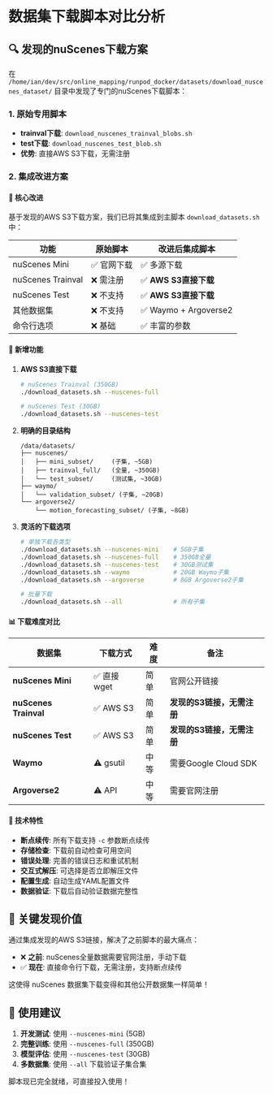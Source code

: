 # 数据集下载脚本对比分析

## 🔍 发现的nuScenes下载方案

在 `/home/ian/dev/src/online_mapping/runpod_docker/datasets/download_nuscenes_dataset/` 目录中发现了专门的nuScenes下载脚本：

### 1. 原始专用脚本
- **trainval下载**: `download_nuscenes_trainval_blobs.sh`
- **test下载**: `download_nuscenes_test_blob.sh`
- **优势**: 直接AWS S3下载，无需注册

### 2. 集成改进方案

#### 🎯 核心改进
基于发现的AWS S3下载方案，我们已将其集成到主脚本 `download_datasets.sh` 中：

| 功能 | 原始脚本 | 改进后集成脚本 |
|------|----------|---------------|
| nuScenes Mini | ✅ 官网下载 | ✅ 多源下载 |
| nuScenes Trainval | ❌ 需注册 | ✅ **AWS S3直接下载** |
| nuScenes Test | ❌ 不支持 | ✅ **AWS S3直接下载** |
| 其他数据集 | ❌ 不支持 | ✅ Waymo + Argoverse2 |
| 命令行选项 | ❌ 基础 | ✅ 丰富的参数 |

#### 🚀 新增功能

1. **AWS S3直接下载**
   ```bash
   # nuScenes Trainval (350GB)
   ./download_datasets.sh --nuscenes-full
   
   # nuScenes Test (30GB)  
   ./download_datasets.sh --nuscenes-test
   ```

2. **明确的目录结构**
   ```
   /data/datasets/
   ├── nuscenes/
   │   ├── mini_subset/     (子集, ~5GB)
   │   ├── trainval_full/   (全量, ~350GB)
   │   └── test_subset/     (测试集, ~30GB)
   ├── waymo/
   │   └── validation_subset/ (子集, ~20GB)
   └── argoverse2/
       └── motion_forecasting_subset/ (子集, ~8GB)
   ```

3. **灵活的下载选项**
   ```bash
   # 单独下载各类型
   ./download_datasets.sh --nuscenes-mini    # 5GB子集
   ./download_datasets.sh --nuscenes-full    # 350GB全量
   ./download_datasets.sh --nuscenes-test    # 30GB测试集
   ./download_datasets.sh --waymo            # 20GB Waymo子集
   ./download_datasets.sh --argoverse        # 8GB Argoverse2子集
   
   # 批量下载
   ./download_datasets.sh --all              # 所有子集
   ```

#### 📊 下载难度对比

| 数据集 | 下载方式 | 难度 | 备注 |
|--------|----------|------|------|
| **nuScenes Mini** | ✅ 直接wget | 简单 | 官网公开链接 |
| **nuScenes Trainval** | ✅ AWS S3 | 简单 | **发现的S3链接，无需注册** |
| **nuScenes Test** | ✅ AWS S3 | 简单 | **发现的S3链接，无需注册** |
| **Waymo** | ⚠️ gsutil | 中等 | 需要Google Cloud SDK |
| **Argoverse2** | ⚠️ API | 中等 | 需要官网注册 |

#### 🔧 技术特性

- **断点续传**: 所有下载支持 `-c` 参数断点续传
- **存储检查**: 下载前自动检查可用空间
- **错误处理**: 完善的错误日志和重试机制
- **交互式解压**: 可选择是否立即解压文件
- **配置生成**: 自动生成YAML配置文件
- **数据验证**: 下载后自动验证数据完整性

## 🎉 关键发现价值

通过集成发现的AWS S3链接，解决了之前脚本的最大痛点：
- ❌ **之前**: nuScenes全量数据需要官网注册，手动下载
- ✅ **现在**: 直接命令行下载，无需注册，支持断点续传

这使得 nuScenes 数据集下载变得和其他公开数据集一样简单！

## 📝 使用建议

1. **开发测试**: 使用 `--nuscenes-mini` (5GB)
2. **完整训练**: 使用 `--nuscenes-full` (350GB)  
3. **模型评估**: 使用 `--nuscenes-test` (30GB)
4. **多数据集**: 使用 `--all` 下载验证子集合集

脚本现已完全就绪，可直接投入使用！